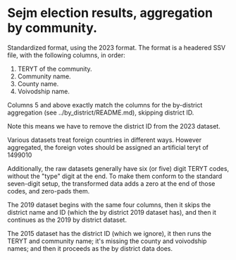 # Sejm election results, aggregation by community.

Standardized format, using the 2023 format. The format is a headered SSV file,
with the following columns, in order:
1) TERYT of the community.
2) Community name.
3) County name.
4) Voivodship name.

Columns 5 and above exactly match the columns for the by-district aggregation
(see ../by_district/README.md), skipping district ID.

Note this means we have to remove the district ID from the 2023 dataset.

Various datasets treat foreign countries in different ways. However aggregated,
the foreign votes should be assigned an artificial teryt of 1499010

Additionally, the raw datasets generally have six (or five) digit TERYT codes,
without the "type" digit at the end. To make them conform to the standard
seven-digit setup, the transformed data adds a zero at the end of those codes,
and zero-pads them.

The 2019 dataset begins with the same four columns, then it skips the district
name and ID (which the by district 2019 dataset has), and then it continues
as the 2019 by district dataset.

The 2015 dataset has the district ID (which we ignore), it then runs the TERYT
and community name; it's missing the county and voivodship names; and then it
proceeds as the by district data does.
